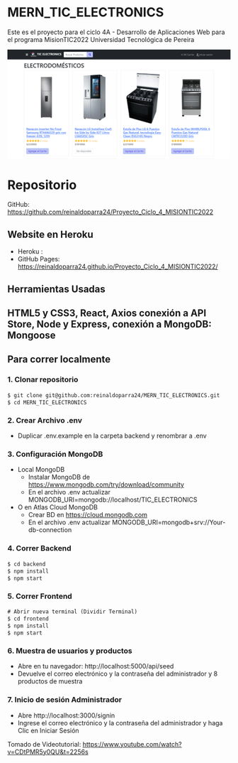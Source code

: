 # MERN_TIC_ELECTRONICS

Este es el proyecto para el ciclo 4A - Desarrollo de Aplicaciones Web para el programa MisionTIC2022 Universidad Tecnológica de Pereira

![TIC_ELECTRONICS](/frontend/public/images/TIC_ELECTRONICS.png)

# Repositorio

GitHub: https://github.com/reinaldoparra24/Proyecto_Ciclo_4_MISIONTIC2022

## Website en Heroku

- Heroku : 
- GitHub Pages: https://reinaldoparra24.github.io/Proyecto_Ciclo_4_MISIONTIC2022/

## Herramientas Usadas
HTML5 y CSS3, React, Axios conexión a API Store, Node y Express, conexión a MongoDB: Mongoose
- 
## Para correr localmente

### 1. Clonar repositorio
```
$ git clone git@github.com:reinaldoparra24/MERN_TIC_ELECTRONICS.git
$ cd MERN_TIC_ELECTRONICS
```
### 2. Crear Archivo .env
- Duplicar .env.example en la carpeta backend y renombrar a .env

### 3. Configuración MongoDB
- Local MongoDB
  - Instalar MongoDB de https://www.mongodb.com/try/download/community
  - En el archivo .env actualizar MONGODB_URI=mongodb://localhost/TIC_ELECTRONICS
- O en Atlas Cloud MongoDB
  - Crear BD en https://cloud.mongodb.com
  - En el archivo .env actualizar MONGODB_URI=mongodb+srv://Your-db-connection

### 4. Correr Backend
```
$ cd backend
$ npm install
$ npm start
```

### 5. Correr Frontend
```
# Abrir nueva terminal (Dividir Terminal)
$ cd frontend
$ npm install
$ npm start
```

### 6. Muestra de usuarios y productos

- Abre en tu navegador: http://localhost:5000/api/seed
- Devuelve el correo electrónico y la contraseña del administrador y 8 productos de muestra

### 7. Inicio de sesión Administrador

- Abre http://localhost:3000/signin
- Ingrese el correo electrónico y la contraseña del administrador y haga Clic en Iniciar Sesión


Tomado de Videotutorial: https://www.youtube.com/watch?v=CDtPMR5y0QU&t=2256s
